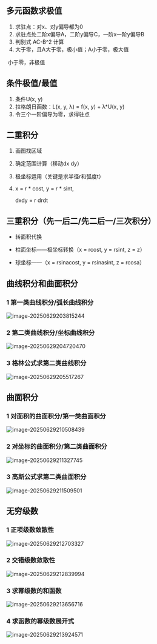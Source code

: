 ## 多元函数求极值

1. 求驻点：对x、对y偏导都为0
2. 求驻点处二阶x偏导A，二阶y偏导C，一阶x一阶y偏导B
3. 判别式 AC-B^2 计算
4. 大于零，且A大于零，极小值；A小于零，极大值

​		小于零，非极值

## 条件极值/最值

1. 条件U(x, y)
2. 拉格朗日函数：L(x, y, λ) = f(x, y) + λ*U(x, y)
3. 令三个一阶偏导为零，求得驻点

## 二重积分

1. 画图找区域
2. 确定范围计算（移动dx dy）



1. 极坐标运用（关键是求半径r和弧度t）

2. x = r * cost, y = r * sint,

   dxdy = r drdt

## 三重积分（先一后二/先二后一/三次积分）

- 转面积代换

- 柱面坐标——极坐标转换（x = rcost, y = rsint, z = z）

- 球坐标——（x = rsinacost, y = rsinasint, z = rcosa）

## 曲线积分和曲面积分

### 1 第一类曲线积分/弧长曲线积分

![image-20250629203815244](C:\Users\18353\AppData\Roaming\Typora\typora-user-images\image-20250629203815244.png)

### 2 第二类曲线积分/坐标曲线积分

![image-20250629204720470](C:\Users\18353\AppData\Roaming\Typora\typora-user-images\image-20250629204720470.png)

### 3 格林公式求第二类曲线积分

![image-20250629205517267](C:\Users\18353\AppData\Roaming\Typora\typora-user-images\image-20250629205517267.png)

## 曲面积分

### 1 对面积的曲面积分/第一类曲面积分

![image-20250629210508439](C:\Users\18353\AppData\Roaming\Typora\typora-user-images\image-20250629210508439.png)

### 2 对坐标的曲面积分/第二类曲面积分

![image-20250629211327745](C:\Users\18353\AppData\Roaming\Typora\typora-user-images\image-20250629211327745.png)

### 3 高斯公式求第二类曲面积分

![image-20250629211509501](C:\Users\18353\AppData\Roaming\Typora\typora-user-images\image-20250629211509501.png)

## 无穷级数

### 1 正项级数敛散性

![image-20250629212703327](C:\Users\18353\AppData\Roaming\Typora\typora-user-images\image-20250629212703327.png)

### 2 交错级数敛散性

![image-20250629212839994](C:\Users\18353\AppData\Roaming\Typora\typora-user-images\image-20250629212839994.png)

### 3 求幂级数的和函数

![image-20250629213656716](C:\Users\18353\AppData\Roaming\Typora\typora-user-images\image-20250629213656716.png)

### 4 求函数的幂级数展开式

![image-20250629213924571](C:\Users\18353\AppData\Roaming\Typora\typora-user-images\image-20250629213924571.png)

















